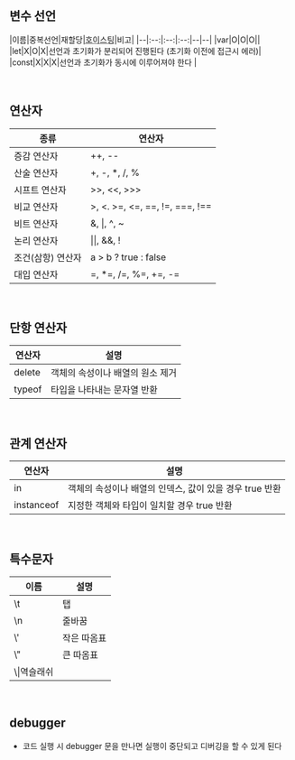 <!-- --- --><!-- title: 기본 키워드 --><!-- updated: 2023-02-02 08:01:09Z --><!-- created: 2022-12-28 03:43:42Z --><!-- latitude: 37.44491680 --><!-- longitude: 127.13886840 --><!-- altitude: 0.0000 --><!-- --- -->## 변수 선언|이름|중복선언|재할당|<abbr title="선언이 어디에 있던 다른 코드보다 먼저 실행되는 것">호이스팅</abbr>|비고||--|:--:|:--:|:--:|--|--||var|O|O|O|||let|X|O|X|선언과 초기화가 분리되어 진행된다 (초기화 이전에 접근시 에러)||const|X|X|X|선언과 초기화가 동시에 이루어져야 한다 |<br>## 연산자|종류|연산자||--|--||증감 연산자 |++, --||산술 연산자 |+, -, *, /, % ||시프트 연산자 | >>, <<, >>>	||비교 연산자 |>, <. >=, <=, ==, !=, ===, !\==	||비트 연산자	 | &, \|, ^, ~	||논리 연산자	 | \|\|, &&, !	||조건(삼항) 연산자	 | a > b ? true : false	||대입 연산자	 | =, *=, /=, %=, +=, -=|<br>## 단항 연산자|연산자|설명||--|--||delete| 객체의 속성이나 배열의 원소 제거||typeof| 타입을 나타내는 문자열 반환|<br>## 관계 연산자|연산자|설명||--|--||in| 객체의 속성이나 배열의 인덱스, 값이 있을 경우 true 반환||instanceof| 지정한 객체와 타입이 일치할 경우 true 반환|<br>## 특수문자|이름|설명||--|--||\t|탭||\n|줄바꿈||\\'|작은 따옴표||\\"|큰 따옴표||\\\\|역슬래쉬|<br>## debugger- 코드 실행 시 debugger 문을 만나면 실행이 중단되고 디버깅을 할 수 있게 된다
